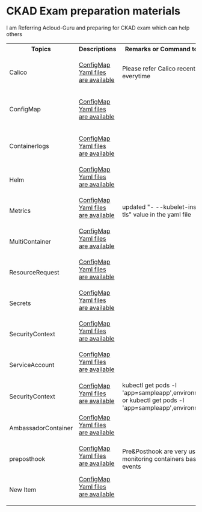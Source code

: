 



<!DOCTYPE html>
<html>
<h1>CKAD Exam preparation materials</h1>

<p>I am Referring Acloud-Guru and preparing for CKAD exam which can help others</p>


<table style="width:100%">
  <tr>
    <th>Topics</th>
    <th>Descriptions</th>
    <th>Remarks or Command to execute</th>
  </tr>
  <tr>
    <td>Calico</td>
    <td><p><a href="https://github.com/vasudevchavan/K8sPractice/tree/master/K8sPractice/Calico">ConfigMap Yaml files are available</a><p>
    </td>
    <td>Please refer Calico recent file everytime</td>
  </tr>
    <tr>
    <td>ConfigMap</td>
    <td><p><a href="https://github.com/vasudevchavan/K8sPractice/tree/master/K8sPractice/ConfigMap">ConfigMap Yaml files are available</a><p>
    </td>
    <td></td>
  </tr>
    <tr>
    <td>Containerlogs</td>
     <td><p><a href="https://github.com/vasudevchavan/K8sPractice/tree/master/K8sPractice/Containerlogs">ConfigMap Yaml files are available<a><p>
     </td>
    <td></td>
  </tr>
    <tr>
    <td>Helm</td>
        <td><a href="https://github.com/vasudevchavan/K8sPractice/tree/master/K8sPractice/Helm">ConfigMap Yaml files are available<a><p>
        </td>
    <td></td>
  </tr>
    <tr>
    <td>Metrics</td>
        <td><a href="https://github.com/vasudevchavan/K8sPractice/tree/master/K8sPractice/Metrics">ConfigMap Yaml files are available<a><p>
        </td>
    <td>updated "- --kubelet-insecure-tls" value in the yaml file</td>
  </tr>
  <tr>
    <td>MultiContainer</td>
        <td><a href="https://github.com/vasudevchavan/K8sPractice/tree/master/K8sPractice/MultiContainer">ConfigMap Yaml files are available<a><p>
        </td>
    <td></td>
  </tr>
    <tr>
    <td>ResourceRequest</td>
        <td><a href="https://github.com/vasudevchavan/K8sPractice/tree/master/K8sPractice/ResourceRequest">ConfigMap Yaml files are available<a><p>
        </td>
    <td></td>
  </tr>
    <tr>
    <td>Secrets</td>
        <td><a href="https://github.com/vasudevchavan/K8sPractice/tree/master/K8sPractice/Secrets">ConfigMap Yaml files are available<a><p>
        </td>
    <td></td>
  </tr>
    <tr>
    <td>SecurityContext</td>
        <td><a href="https://github.com/vasudevchavan/K8sPractice/tree/master/K8sPractice/SecurityContext">ConfigMap Yaml files are available<a><p>
        </td>
    <td></td>
  </tr>
    <tr>
    <td>ServiceAccount</td>
        <td><a href="https://github.com/vasudevchavan/K8sPractice/tree/master/K8sPractice/ServiceAccount">ConfigMap Yaml files are available<a><p>
        </td>
    <td></td>
  </tr>
  <tr>
    <td>SecurityContext</td>
        <td><a href="https://github.com/vasudevchavan/K8sPractice/tree/master/K8sPractice/SecurityContext">ConfigMap Yaml files are available
<a><p>
        </td>
    <td>kubectl get pods -l 'app=sampleapp',environment=test or kubectl get pods -l 'app=sampleapp',environment=prod</td>
  </tr>
  <tr>
    <td>AmbassadorContainer</td>
        <td><a href="https://github.com/vasudevchavan/K8sPractice/tree/master/K8sPractice/AmbassadorContainer">ConfigMap Yaml files are available<a><p>
        </td>
    <td></td>
  </tr>
  <tr>
    <td>preposthook</td>
        <td><a href="https://github.com/vasudevchavan/K8sPractice/tree/master/K8sPractice/preposthook">ConfigMap Yaml files are available<a><p>
        </td>
    <td>Pre&Posthook are very useful in monitoring containers based on events</td>
  </tr>
  <tr>
    <td>New Item</td>
        <td><a href="https://github.com/vasudevchavan/K8sPractice/tree/master/K8sPractice/SecurityContext">ConfigMap Yaml files are available<a><p>
        </td>
    <td></td>
  </tr>
</table>